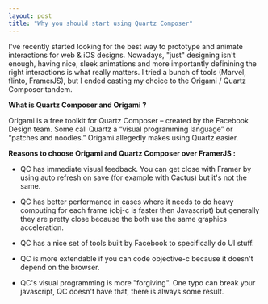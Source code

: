 ```yaml
---
layout: post
title: "Why you should start using Quartz Composer"
---
```


I've recently started looking for the best way to prototype and animate interactions for web & iOS designs. Nowadays, "just" designing isn't enough, having nice, sleek animations and more importantly definining the right interactions is what really matters. 
I tried a bunch of tools (Marvel, flinto, FramerJS), but I ended casting my choice to the Origami / Quartz Composer tandem.

**What is Quartz Composer and Origami ?**

Origami is a free toolkit for Quartz Composer – created by the Facebook Design team. Some call Quartz a “visual programming language” or “patches and noodles.” Origami allegedly makes using Quartz easier.

**Reasons to choose Origami and Quartz Composer over FramerJS :**

+ QC has immediate visual feedback. You can get close with Framer by using auto refresh on save (for example with Cactus) but it's not the same.

+ QC has better performance in cases where it needs to do heavy computing for each frame (obj-c is faster then Javascript) but generally they are pretty close because the both use the same graphics acceleration.

+ QC has a nice set of tools built by Facebook to specifically do UI stuff.

+ QC is more extendable if you can code objective-c because it doesn't depend on the browser.

+ QC's visual programming is more "forgiving". One typo can break your javascript, QC doesn't have that, there is always some result.

